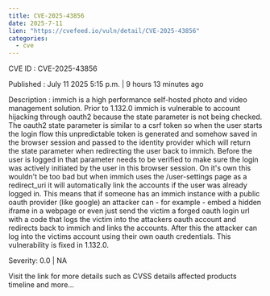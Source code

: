 ```yaml
--- 
title: CVE-2025-43856
date: 2025-7-11
lien: "https://cvefeed.io/vuln/detail/CVE-2025-43856"
categories:
  - cve
---
```


CVE ID : CVE-2025-43856

Published :  July 11
2025
5:15 p.m. | 9 hours
13 minutes ago

Description : immich is a high performance self-hosted photo and video management solution. Prior to 1.132.0
immich is vulnerable to account hijacking through oauth2
because the state parameter is not being checked. The oauth2 state parameter is similar to a csrf token
so when the user starts the login flow this unpredictable token is generated and somehow saved in the browser session and passed to the identity provider
which will return the state parameter when redirecting the user back to immich. Before the user is logged in that parameter needs to be verified to make sure the login was actively initiated by the user in this browser session. On it's own
this wouldn't be too bad
but when immich uses the /user-settings page as a redirect_uri
it will automatically link the accounts if the user was already logged in. This means that if someone has an immich instance with a public oauth provider (like google)
an attacker can - for example - embed a hidden iframe in a webpage or even just send the victim a forged oauth login url with a code that logs the victim into the attackers oauth account and redirects back to immich and links the accounts. After this
the attacker can log into the victims account using their own oauth credentials. This vulnerability is fixed in 1.132.0.

Severity: 0.0 | NA

Visit the link for more details
such as CVSS details
affected products
timeline
and more...

